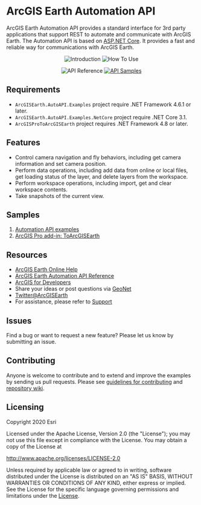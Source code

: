 # ArcGIS Earth Automation API
ArcGIS Earth Automation API provides a standard interface for 3rd party applications that support REST to automate and communicate with ArcGIS Earth. The Automation API is based on [ASP.NET Core](https://docs.microsoft.com/en-us/aspnet/core/fundamentals/host/generic-host?view=aspnetcore-3.1). It provides a fast and reliable way for communications with ArcGIS Earth.

<div  align="center">
   
![Introduction](https://user-images.githubusercontent.com/18433455/46694946-08b5e600-cbc3-11e8-90bd-ae1fb3b1dea5.png "Introduction")
![How To Use](https://user-images.githubusercontent.com/18433455/46694969-18cdc580-cbc3-11e8-936a-ae7d0685f802.png "How To Use")

</div> 
<div  align="center">

![API Reference](https://user-images.githubusercontent.com/18433455/46695005-3438d080-cbc3-11e8-99a5-f00873c7ff36.png "API Reference")
[![API Samples](https://user-images.githubusercontent.com/18433455/46695023-3e5acf00-cbc3-11e8-92bf-73d9d31b28e5.png "API Samples")](../../wiki)

</div>

## Requirements
* `ArcGISEarth.AutoAPI.Examples` project require .NET Framework 4.6.1 or later.
* `ArcGISEarth.AutoAPI.Examples.NetCore` project require .NET Core 3.1.
* `ArcGISProToArcGISEarth` project requires .NET Framework 4.8 or later.

## Features
* Control camera navigation and fly behaviors, including get camera information and set camera position.
* Perform data operations, including add data from online or local files, get loading status of the layer, and delete layers from the workspace.
* Perform workspace operations, including import, get and clear workspace contents.
* Take snapshots of the current view.

## Samples

1. [Automation API examples](../../wiki/Automation-API-examples)
2. [ArcGIS Pro add-in: ToArcGISEarth](../../wiki/ToArcGISEarth)

## Resources

* [ArcGIS Earth Online Help](https://doc.arcgis.com/en/arcgis-earth/)
* [ArcGIS Earth Automation API Reference](https://doc.arcgis.com/en/arcgis-earth/automation-api/get-started.htm)
* [ArcGIS for Developers](https://developers.arcgis.com/documentation/#extend)
* Share your ideas or post questions via [GeoNet](https://geonet.esri.com/groups/arcgis-earth)
* [Twitter@ArcGISEarth](https://twitter.com/arcgisearth?lang=en)
* For assistance, please refer to [Support](https://support.esri.com/en/)


## Issues
Find a bug or want to request a new feature? Please let us know by submitting an issue.

## Contributing
Anyone is welcome to contribute and to extend and improve the examples by sending us pull requests. Please see [guidelines for contributing](https://github.com/esri/contributing) and [repository wiki](../../wiki).

## Licensing
Copyright 2020 Esri

Licensed under the Apache License, Version 2.0 (the "License");
you may not use this file except in compliance with the License.
You may obtain a copy of the License at

   http://www.apache.org/licenses/LICENSE-2.0

Unless required by applicable law or agreed to in writing, software
distributed under the License is distributed on an "AS IS" BASIS,
WITHOUT WARRANTIES OR CONDITIONS OF ANY KIND, either express or implied.
See the License for the specific language governing permissions and
limitations under the [License](../../blob/master/LICENSE).

